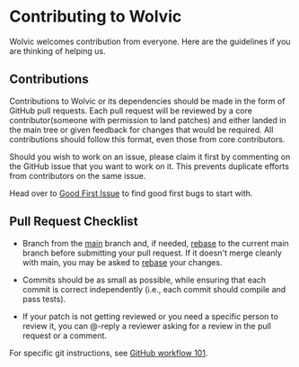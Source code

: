 # Contributing to Wolvic

Wolvic welcomes contribution from everyone. Here are the guidelines if you are thinking of helping us.


## Contributions

Contributions to Wolvic or its dependencies should be made in the form of GitHub pull requests. Each pull request will be reviewed by a core contributor(someone with permission to land patches) and either landed in the main tree or given feedback for changes that would be required. All contributions should follow this format, even those from core contributors.

Should you wish to work on an issue, please claim it first by commenting on the GitHub issue that you want to work on it. This prevents duplicate efforts from contributors on the same issue.

Head over to [Good First Issue](https://github.com/Igalia/wolvic/issues?q=is%3Aopen+is%3Aissue+label%3A%22good+first+issue%22) to find good first bugs to start with. 

## Pull Request Checklist

- Branch from the [main]([https://github.com/mozillareality/firefoxreality/tree/main](https://github.com/Igalia/wolvic/tree/main)) branch and, if needed, [rebase](https://help.github.com/en/articles/about-git-rebase) to the current main branch before submitting your pull request. If it doesn't merge cleanly with main, you may be asked to [rebase](https://help.github.com/en/articles/about-git-rebase) your changes.

- Commits should be as small as possible, while ensuring that each commit is correct independently (i.e., each commit should compile and pass tests). 

- If your patch is not getting reviewed or you need a specific person to review it, you can @-reply a reviewer asking for a review in the pull request or a comment.

For specific git instructions, see [GitHub workflow 101](https://github.com/servo/servo/wiki/Github-workflow).
